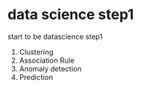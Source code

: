 # data science step1
start to be datascience step1

1. Clustering
2. Association Rule
3. Anomaly detection
4. Prediction
